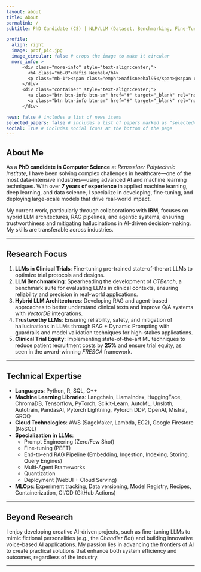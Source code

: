 ```yaml
---
layout: about
title: About
permalink: /
subtitle: PhD Candidate (CS) | NLP/LLM (Dataset, Benchmarking, Fine-Tuning, Deploy, Evaluate, RAG) | Applied ML

profile:
  align: right
  image: prof_pic.jpg
  image_circular: false # crops the image to make it circular
  more_info: >
      <div class="more-info" style="text-align:center;"> 
        <h4 class="mb-0">Nafis Neehal</h4> 
        <p class="mb-1"><span class="emph">nafisneehal95</span>@<span class="emph">gmail</span>.<span class="emph">com</span></p> 
      </div>
      <div class="container" style="text-align:center;"> 
        <a class="btn btn-info btn-sm" href="#" target="_blank" rel="noopener noreferrer" style="background-color:#bc22b4;color:#ffffff">Resume</a> 
        <a class="btn btn-info btn-sm" href="#" target="_blank" rel="noopener noreferrer" style="background-color:#bc22b4;color:#ffffff">CV</a>  
      </div>

news: false # includes a list of news items
selected_papers: false # includes a list of papers marked as "selected={true}"
social: True # includes social icons at the bottom of the page
---
```


## About Me

As a **PhD candidate in Computer Science** at *Rensselaer Polytechnic Institute*, I have been solving complex challenges in healthcare—one of the most data-intensive industries—using advanced AI and machine learning techniques. With over **7 years of experience** in applied machine learning, deep learning, and data science, I specialize in developing, fine-tuning, and deploying large-scale models that drive real-world impact. 

My current work, particularly through collaborations with **IBM**, focuses on hybrid LLM architectures, RAG pipelines, and agentic systems, ensuring trustworthiness and mitigating hallucinations in AI-driven decision-making. My skills are transferable across industries.

---

## Research Focus

1. **LLMs in Clinical Trials**: Fine-tuning pre-trained state-of-the-art LLMs to optimize trial protocols and designs.
2. **LLM Benchmarking**: Spearheading the development of *CTBench*, a benchmark suite for evaluating LLMs in clinical contexts, ensuring reliability and precision in real-world applications.
3. **Hybrid LLM Architectures**: Developing RAG and agent-based approaches to better understand clinical texts and improve Q/A systems with *VectorDB* integrations.
4. **Trustworthy LLMs**: Ensuring reliability, safety, and mitigation of hallucinations in LLMs through RAG + Dynamic Prompting with guardrails and model validation techniques for high-stakes applications.
5. **Clinical Trial Equity**: Implementing state-of-the-art ML techniques to reduce patient recruitment costs by **25%** and ensure trial equity, as seen in the award-winning *FRESCA* framework.

---

## Technical Expertise

- **Languages**: Python, R, SQL, C++
- **Machine Learning Libraries**: Langchain, LlamaIndex, HuggingFace, ChromaDB, Tensorflow, PyTorch, Scikit-Learn, AutoML, Unsloth, Autotrain, PandasAI, Pytorch Lightning, Pytorch DDP, OpenAI, Mistral, GROQ
- **Cloud Technologies**: AWS (SageMaker, Lambda, EC2), Google Firestore (NoSQL)
- **Specialization in LLMs**:
  - Prompt Engineering (Zero/Few Shot)
  - Fine-tuning (PEFT)
  - End-to-end RAG Pipeline (Embedding, Ingestion, Indexing, Storing, Query Engines)
  - Multi-Agent Frameworks
  - Quantization
  - Deployment (WebUI + Cloud Serving)
- **MLOps**: Experiment tracking, Data versioning, Model Registry, Recipes, Containerization, CI/CD (GitHub Actions)

---

## Beyond Research

I enjoy developing creative AI-driven projects, such as fine-tuning LLMs to mimic fictional personalities (e.g., the *Chandler Bot*) and building innovative voice-based AI applications. My passion lies in advancing the frontiers of AI to create practical solutions that enhance both system efficiency and outcomes, regardless of the industry.

--- 


<!-- Write your biography here. Tell the world about yourself. Link to your favorite [subreddit](http://reddit.com). You can put a picture in, too. The code is already in, just name your picture `prof_pic.jpg` and put it in the `img/` folder.

Put your address / P.O. box / other info right below your picture. You can also disable any of these elements by editing `profile` property of the YAML header of your `_pages/about.md`. Edit `_bibliography/papers.bib` and Jekyll will render your [publications page](/al-folio/publications/) automatically.

Link to your social media connections, too. This theme is set up to use [Font Awesome icons](https://fontawesome.com/) and [Academicons](https://jpswalsh.github.io/academicons/), like the ones below. Add your Facebook, Twitter, LinkedIn, Google Scholar, or just disable all of them. -->
